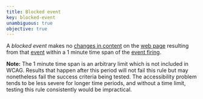 ```yaml
---
title: Blocked event
key: blocked-event
unambiguous: true
objective: true
---
```


A _blocked event_ makes no [changes in content][] on the [web page][] resulting from that [event][] within a 1 minute time span of the [event firing][].

**Note:** The 1 minute time span is an arbitrary limit which is not included in WCAG. Results that happen after this period will not fail this rule but may nonetheless fail the success criteria being tested. The accessibility problem tends to be less severe for longer time periods, and without a time limit, testing this rule consistently would be impractical.

[event]: https://dom.spec.whatwg.org/#event
[event firing]: https://dom.spec.whatwg.org/#concept-event-fire
[changes in content]: #changes-in-content 'Definition of changes in content'
[web page]: #web-page-html 'Definition of web page'